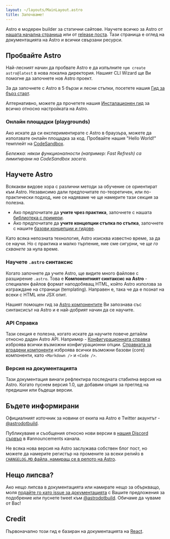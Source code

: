 ```yaml
---
layout: ~/layouts/MainLayout.astro
title: Започваме!
---
```


Astro е модерен builder за статични сайтове. Научете всичко за Astro от [нашата начална страница](https://astro.build/) или от [release поста](https://astro.build/blog/introducing-astro). Тази страница е оглед на документацията на Astro и всички свързани ресурси.

## Пробвайте Astro

Най-лесният начин да пробвате Astro е да изпълните `npm create astro@latest` в нова локална директория. Нашият CLI Wizard ще Ви помогне да започнете нов Astro проект.

За да започнете с Astro в 5 бързи и лесни стъпки, посетете нашия [Гид за бърз старт](/bg/install/auto/).

Алтернативно, можете да прочетете нашия [Инсталационен гид](/bg/install/manual/) за всичко относно настройката на Astro.

### Онлайн площадки (playgrounds)

Ако искате да си експериментирате с Astro в браузъра, можете да използвате онлайн площадка за код. Пробвайте нашия "Hello World!" темплейт на [CodeSandbox](https://codesandbox.io/s/astro-template-hugb3).

_Бележка: някои функционалности (например: Fast Refresh) са лимитирани на CodeSandbox засега._

## Научете Astro

Всякакви видове хора с различни методи за обучение се ориентират към Astro. Независимо дали предпочитате по-теоретичен, или по-практически подход, ние се надяваме че ще намерите тази секция за полезна.

- Ако предпочитате да **учите чрез практика**, започнете с нашата [библиотека с примери](https://github.com/withastro/astro/tree/main/examples).
- Ако предпочитате да **учите концепции стъпка по стъпка**, започнете с нашите [базови концепции и гидове](/bg/core-concepts/project-structure/).

Като всяка непозната технология, Astro изисква известно време, за да се научи. Но с практика и малко търпение, ние сме сигурни, че _ще го схванете_ за нула време.

### Научете `.astro` синтаксис

Когато започнете да учите Astro, ще видите много файлове с разширение `.astro`. Това е **Компонентният синтаксис на Astro** -
специален файлов формат наподобяващ HTML, който Astro използва за изграждане на страници (templating). Направен е, така че да е познат на всеки с HTML или JSX опит.

Нашият помощен гид за [Astro компонентите](/bg/core-concepts/astro-components/) Ви запознава със синтаксисът на Astro и е най-добрият начин да се научите.

### API Справка

Тази секция е полезна, когато искате да научите повече детайли относно даден Astro API. Например - [Конфигурационната справка](/bg/reference/configuration-reference/) изброява всички възможни конфигурационни опции. [Справката за вградени компоненти](/bg/reference/api-reference/#built-in-components) изброява всички възможни базови (core) компоненти, като `<Markdown />` и `<Code />`.

### Версия на документацията

Тази документация винаги рефлектира последната стабилна версия на Astro. Когато пуснем версия 1.0, ще добавим опция за преглед на предишни или бъдещи версии.

## Бъдете информирани

Официалният източник за новини от екипа на Astro е Twitter акаунтът - [@astrodotbuild](https://twitter.com/astrodotbuild).

Публикуваме и съобщения относно нови версии в [нашия Discord сървър](https://astro.build/chat) в #announcements канала.

Не всяка нова версия на Astro заслужава собствен блог пост, но можете да намерите регистър на промените за всеки релийз в [`CHANGELOG.MD` файла, намиращ се в репото на Astro](https://github.com/withastro/astro/blob/main/packages/astro/CHANGELOG.md).

## Нещо липсва?

Ако нещо липсва в документацията или намирате нещо за объркващо, моля [подайте го като issue за документацията](https://github.com/withastro/astro/issues/new/choose) с Вашите предложения за подобрение или пуснете tweet към [@astrodotbuild](https://twitter.com/astrodotbuild). Обичаме да чуваме от Вас!

## Credit

Първоначално този гид е базиран на документацията на [React](https://reactjs.org/).
